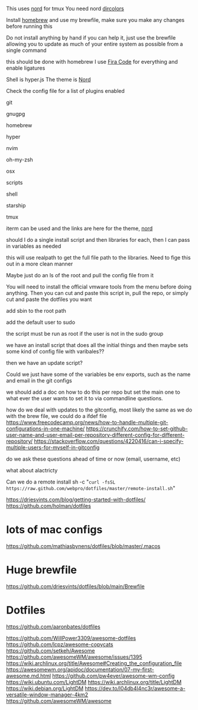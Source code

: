 This uses [nord][1] for tmux You need nord [dircolors][3]

Install [homebrew][2] and use my brewfile, make sure you make any changes before running this

Do not install anything by hand if you can help it, just use the brewfile allowing you to update as much of your entire
system as possible from a single command

this should be done with homebrew I use [Fira Code][5] for everything and enable ligatures

Shell is hyper.js The theme is [Nord][6]

Check the config file for a list of plugins enabled

git

gnugpg

homebrew

hyper

nvim

oh-my-zsh

osx

scripts

shell

starship

tmux

iterm can be used and the links are here for the theme, [nord][7]

should I do a single install script and then libraries for each, then I can pass in variables as needed

this will use realpath to get the full file path to the libraries. Need to fige this out in a more clean manner

Maybe just do an ls of the root and pull the config file from it

You will need to install the official vmware tools from the menu before doing anything. Then you can cut and paste this
script in, pull the repo, or simply cut and paste the dotfiles you want

add sbin to the root path

add the default user to sudo

the script must be run as root if the user is not in the sudo group

we have an install script that does all the initial things and then maybe sets some kind of config file with varibales??

then we have an update script?

Could we just have some of the variables be env exports, such as the name and email in the git configs

we should add a doc on how to do this per repo but set the main one to what ever the user wants to set it to via
commandline questions.

how do we deal with updates to the gitconfig, most likely the same as we do with the brew file, we could do a ifdef file
https://www.freecodecamp.org/news/how-to-handle-multiple-git-configurations-in-one-machine/
https://crunchify.com/how-to-set-github-user-name-and-user-email-per-repository-different-config-for-different-repository/
https://stackoverflow.com/questions/4220416/can-i-specify-multiple-users-for-myself-in-gitconfig

do we ask these questions ahead of time or now (email, username, etc)

what about alactricty

Can we do a remote install
sh -c "`curl -fsSL https://raw.github.com/webpro/dotfiles/master/remote-install.sh`"

https://driesvints.com/blog/getting-started-with-dotfiles/
https://github.com/holman/dotfiles

# lots of mac configs
https://github.com/mathiasbynens/dotfiles/blob/master/.macos 

# Huge brewfile
https://github.com/driesvints/dotfiles/blob/main/Brewfile

# Dotfiles
https://github.com/aaronbates/dotfiles

https://github.com/WillPower3309/awesome-dotfiles
https://github.com/lcpz/awesome-copycats
https://github.com/setkeh/Awesome
https://github.com/awesomeWM/awesome/issues/1395
https://wiki.archlinux.org/title/Awesome#Creating_the_configuration_file
https://awesomewm.org/apidoc/documentation/07-my-first-awesome.md.html
https://github.com/pw4ever/awesome-wm-config
https://wiki.ubuntu.com/LightDM
https://wiki.archlinux.org/title/LightDM
https://wiki.debian.org/LightDM
https://dev.to/l04db4l4nc3r/awesome-a-versatile-window-manager-4km2
https://github.com/awesomeWM/awesome

[1]: https://www.nordtheme.com/docs/ports/tmux/installation#manual

[2]: https://brew.sh

[3]: https://github.com/arcticicestudio/nord-dircolors

[5]: https://github.com/tonsky/FiraCode

[6]: https://github.com/arcticicestudio/nord-hyper

[7]: https://github.com/arcticicestudio/nord-iterm2
